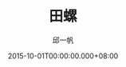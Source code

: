 ---
issue: 141
title: 田螺
author: 邱一帆
language: 四縣
date: 2015-10-01T00:00:00.000+08:00
topic: 生態
difficulty: 2
wikidata: Q98095979
wikidata_link: https://www.wikidata.org/wiki/Q98095979
author_wikidata_link: https://www.wikidata.org/wiki/Q98096293
author_wikidata: Q98096293
---